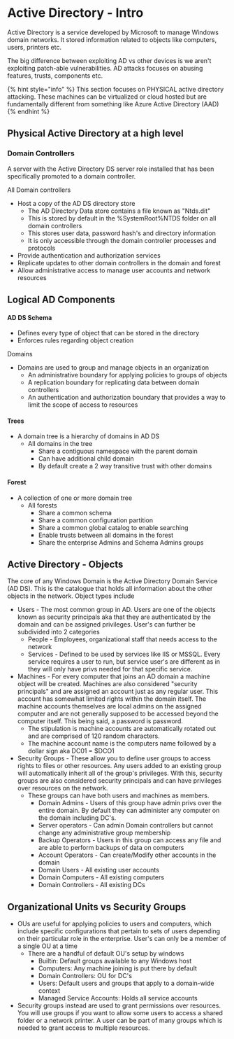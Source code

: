 # Active Directory - Intro

Active Directory is a service developed by Microsoft to manage Windows domain networks. It stored information related to objects like computers, users, printers etc.



The big difference between exploiting AD vs other devices is we aren't exploiting patch-able vulnerabilities. AD attacks focuses on abusing features, trusts, components etc.



{% hint style="info" %}
This section focuses on PHYSICAL active directory attacking. These machines can be virtualized or cloud hosted but are fundamentally different from something like Azure Active Directory (AAD)
{% endhint %}



## Physical Active Directory at a high level

### Domain Controllers

A server with the Active Directory DS server role installed that has been specifically promoted to a domain controller.

All Domain controllers

* Host a copy of the AD DS directory store
  * The AD Directory Data store contains a file known as "Ntds.dit"
  * This is stored by default in the %SystemRoot%NTDS folder on all domain controllers
  * This stores user data, password hash's and directory information
  * It is only accessible through the domain controller processes and protocols
* Provide authentication and authorization services
* Replicate updates to other domain controllers in the domain and forest
* Allow administrative access to manage user accounts and network resources

## Logical AD Components

#### AD DS Schema

* Defines every type of object that can be stored in the directory
* Enforces rules regarding object creation

Domains

* Domains are used to group and manage objects in an organization
  * An administrative boundary for applying policies to groups of objects
  * A replication boundary for replicating data between domain controllers
  * An authentication and authorization boundary that provides a way to limit the scope of access to resources

#### Trees

* A domain tree is a hierarchy of domains in AD DS
  * All domains in the tree
    * Share a contiguous namespace with the parent domain
    * Can have additional child domain
    * By default create a 2 way transitive trust with other domains

#### Forest

* A collection of one or more domain tree
  * All forests
    * Share a common schema
    * Share a common configuration partition
    * Share a common global catalog to enable searching
    * Enable trusts between all domains in the forest
    * Share the enterprise Admins and Schema Admins groups



## Active Directory - Objects

The core of any Windows Domain is the Active Directory Domain Service (AD DS). This is the catalogue that holds all information about the other objects in the network. Object types include

* Users - The most common group in AD. Users are one of the objects known as security principals aka that they are authenticated by the domain and can be assigned privileges. User's can further be subdivided into 2 categories
  * People - Employees, organizational staff that needs access to the network
  * Services - Defined to be used by services like IIS or MSSQL. Every service requires a user to run, but service user's are different as in they will only have privs needed for that specific service.
* Machines - For every computer that joins an AD domain a machine object will be created. Machines are also considered "security principals" and are assigned an account just as any regular user. This account has somewhat limited rights within the domain itself. The machine accounts themselves are local admins on the assigned computer and are not generally supposed to be accessed beyond the computer itself. This being said, a password is password.
  * The stipulation is machine accounts are automatically rotated out and are comprised of 120 random characters.
  * The machine account name is the computers name followed by a dollar sign aka DC01 = $DCO1
* Security Groups - These allow you to define user groups to access rights to files or other resources. Any users added to an existing group will automatically inherit all of the group's privileges. With this, security groups are also considered security principals and can have privileges over resources on the network.
  * These groups can have both users and machines as members.
    * Domain Admins - Users of this group have admin privs over the entire domain. By default they can administer any computer on the domain including DC's.
    * Server operators - Can admin Domain controllers but cannot change any administrative group membership
    * Backup Operators - Users in this group can access any file and are able to perform backups of data on computers
    * Account Operators - Can create/Modify other accounts in the domain
    * Domain Users - All existing user accounts
    * Domain Computers - All existing computers
    * Domain Controllers - All existing DCs

## Organizational Units vs Security Groups

* OUs are useful for applying policies to users and computers, which include specific configurations that pertain to sets of users depending on their particular role in the enterprise. User's can only be a member of a single OU at a time
  * There are a handful of default OU's setup by windows
    * Builtin: Default groups available to any Windows host
    * Computers: Any machine joining is put there by default
    * Domain Controllers: OU for DC's
    * Users: Default users and groups that apply to a domain-wide context
    * Managed Service Accounts: Holds all service accounts
* Security groups instead are used to grant permissions over resources. You will use groups if you want to allow some users to access a shared folder or a network printer. A user can be part of many groups which is needed to grant access to multiple resources.



